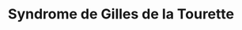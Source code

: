 ---
title: "Syndrome de Gilles de la Tourette"
description: "desc"
titre: "Syndrome de Gilles de la Tourette"
image:
i18nlanguage: fr
identifiant: syndrome-gilles-tourette
slug: syndrome-gilles-tourette
draft: false
type: mieuxcomprendre
---